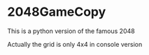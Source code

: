 # 2048GameCopy
This is a python version of the famous 2048

Actually the grid is only 4x4 in console version
